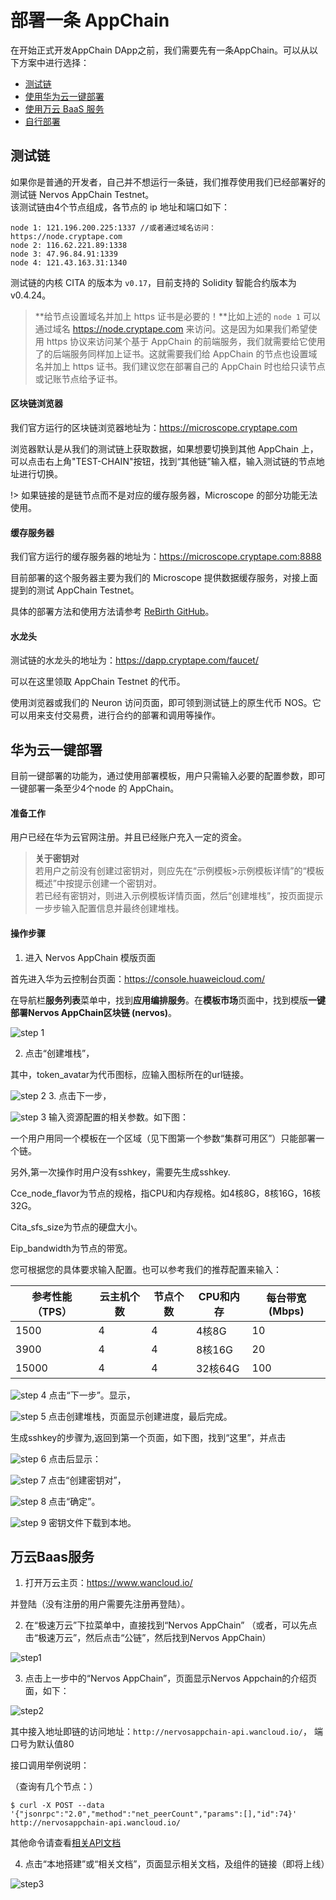 # 部署一条 AppChain

在开始正式开发AppChain DApp之前，我们需要先有一条AppChain。可以从以下方案中进行选择：
* [测试链](#测试链)
* [使用华为云一键部署](#华为云一键部署)
* [使用万云 BaaS 服务](#万云BaaS服务)
* [自行部署](https://docs.nervos.org/cita/#/chain/getting_started)


## 测试链

如果你是普通的开发者，自己并不想运行一条链，我们推荐使用我们已经部署好的测试链 Nervos AppChain Testnet。  
该测试链由4个节点组成，各节点的 ip 地址和端口如下：

```
node 1: 121.196.200.225:1337 //或者通过域名访问： https://node.cryptape.com
node 2: 116.62.221.89:1338  
node 3: 47.96.84.91:1339  
node 4: 121.43.163.31:1340  
```

测试链的内核 CITA 的版本为 `v0.17`，目前支持的 Solidity 智能合约版本为 v0.4.24。

> **给节点设置域名并加上 https 证书是必要的！**比如上述的 `node 1` 可以通过域名 https://node.cryptape.com 来访问。这是因为如果我们希望使用 https 协议来访问某个基于 AppChain 的前端服务，我们就需要给它使用了的后端服务同样加上证书。这就需要我们给 AppChain 的节点也设置域名并加上 https 证书。我们建议您在部署自己的 AppChain 时也给只读节点或记账节点给予证书。


#### 区块链浏览器

我们官方运行的区块链浏览器地址为：https://microscope.cryptape.com

浏览器默认是从我们的测试链上获取数据，如果想要切换到其他 AppChain 上，可以点击右上角"TEST-CHAIN"按钮，找到“其他链”输入框，输入测试链的节点地址进行切换。

!> 如果链接的是链节点而不是对应的缓存服务器，Microscope 的部分功能无法使用。

#### 缓存服务器

我们官方运行的缓存服务器的地址为：https://microscope.cryptape.com:8888

目前部署的这个服务器主要为我们的 Microscope 提供数据缓存服务，对接上面提到的测试 AppChain Testnet。

具体的部署方法和使用方法请参考 [ReBirth GitHub](https://github.com/cryptape/re-birth)。

#### 水龙头

测试链的水龙头的地址为：https://dapp.cryptape.com/faucet/

可以在这里领取 AppChain Testnet 的代币。

使用浏览器或我们的 Neuron 访问页面，即可领到测试链上的原生代币 NOS。它可以用来支付交易费，进行合约的部署和调用等操作。

## 华为云一键部署

目前一键部署的功能为，通过使用部署模板，用户只需输入必要的配置参数，即可一键部署一条至少4个node 的 AppChain。

#### 准备工作

用户已经在华为云官网注册。并且已经账户充入一定的资金。

>**关于密钥对**  
若用户之前没有创建过密钥对，则应先在“示例模板>示例模板详情”的“模板概述”中按提示创建一个密钥对。  
若已经有密钥对，则进入示例模板详情页面，然后“创建堆栈”，按页面提示一步步输入配置信息并最终创建堆栈。

#### 操作步骤

1. 进入 Nervos AppChain 模版页面

首先进入华为云控制台页面：https://console.huaweicloud.com/

在导航栏**服务列表**菜单中，找到**应用编排服务**。在**模板市场**页面中，找到模版**一键部署Nervos AppChain区块链 (nervos)**。

![step 1](../../_media/huawei/image01.png)

2. 点击“创建堆栈”，

其中，token_avatar为代币图标，应输入图标所在的url链接。

![step 2](../../_media/huawei/image02.png)
3. 点击下一步，

![step 3](../../_media/huawei/image03.png)
输入资源配置的相关参数。如下图：

一个用户用同一个模板在一个区域（见下图第一个参数“集群可用区”）只能部署一个链。

另外,第一次操作时用户没有sshkey，需要先生成sshkey.

Cce_node_flavor为节点的规格，指CPU和内存规格。如4核8G，8核16G，16核32G。

Cita_sfs_size为节点的硬盘大小。

Eip_bandwidth为节点的带宽。

您可根据您的具体要求输入配置。也可以参考我们的推荐配置来输入：

|参考性能（TPS）	|云主机个数	|节点个数	|CPU和内存	|每台带宽(Mbps)	|
|---	|---	|---	|---	|---	|
|1500	|4	|4	|4核8G	|10	|
|3900	|4	|4	|8核16G	|20	|
|15000	|4	|4	|32核64G	|100	|

![step 4](../../_media/huawei/image04.png)
点击“下一步”。显示，

![step 5](../../_media/huawei/image05.png)
点击创建堆栈，页面显示创建进度，最后完成。

生成sshkey的步骤为,返回到第一个页面，如下图，找到“这里”，并点击

![step 6](../../_media/huawei/image06.png)
点击后显示：

![step 7](../../_media/huawei/image07.png)
点击“创建密钥对”，

![step 8](../../_media/huawei/image08.png)
点击“确定”。

![step 9](../../_media/huawei/image09.png)
密钥文件下载到本地。

## 万云Baas服务

1. 打开万云主页：https://www.wancloud.io/

并登陆（没有注册的用户需要先注册再登陆）。

2. 在“极速万云”下拉菜单中，直接找到“Nervos AppChain” （或者，可以先点击“极速万云”，然后点击“公链”，然后找到Nervos AppChain）

![step1](../../_media/wanyun/image01.png)

3. 点击上一步中的“Nervos AppChain”，页面显示Nervos Appchain的介绍页面，如下：

![step2](../../_media/wanyun/image02.png)

其中接入地址即链的访问地址：`http://nervosappchain-api.wancloud.io/`， 端口号为默认值80

接口调用举例说明：

（查询有几个节点：）


`$ curl -X POST --data '{"jsonrpc":"2.0","method":"net_peerCount","params":[],"id":74}' http://nervosappchain-api.wancloud.io/`

其他命令请查看[相关API文档](https://docs.nervos.org/cita/#/rpc_guide/rpc)

4. 点击“本地搭建”或“相关文档”，页面显示相关文档，及组件的链接（即将上线）

![step3](../../_media/wanyun/image03.png)
